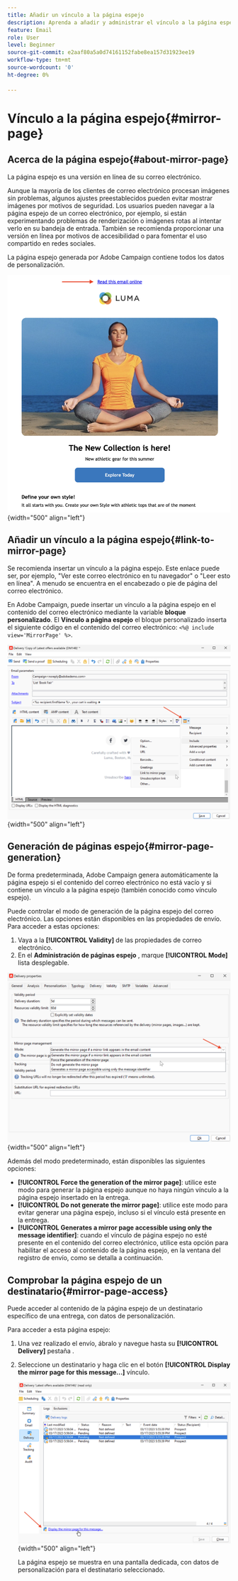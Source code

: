```yaml
---
title: Añadir un vínculo a la página espejo
description: Aprenda a añadir y administrar el vínculo a la página espejo
feature: Email
role: User
level: Beginner
source-git-commit: e2aaf80a5a0d74161152fabe8ea157d31923ee19
workflow-type: tm+mt
source-wordcount: '0'
ht-degree: 0%

---
```


# Vínculo a la página espejo{#mirror-page}

## Acerca de la página espejo{#about-mirror-page}

La página espejo es una versión en línea de su correo electrónico.

Aunque la mayoría de los clientes de correo electrónico procesan imágenes sin problemas, algunos ajustes preestablecidos pueden evitar mostrar imágenes por motivos de seguridad. Los usuarios pueden navegar a la página espejo de un correo electrónico, por ejemplo, si están experimentando problemas de renderización o imágenes rotas al intentar verlo en su bandeja de entrada. También se recomienda proporcionar una versión en línea por motivos de accesibilidad o para fomentar el uso compartido en redes sociales.

La página espejo generada por Adobe Campaign contiene todos los datos de personalización.

![ejemplo de vínculo espejo](assets/mirror-page-link.png){width="500" align="left"}

## Añadir un vínculo a la página espejo{#link-to-mirror-page}

Se recomienda insertar un vínculo a la página espejo. Este enlace puede ser, por ejemplo, &quot;Ver este correo electrónico en tu navegador&quot; o &quot;Leer esto en línea&quot;. A menudo se encuentra en el encabezado o pie de página del correo electrónico.

En Adobe Campaign, puede insertar un vínculo a la página espejo en el contenido del correo electrónico mediante la variable **bloque personalizado**. El **Vínculo a página espejo** el bloque personalizado inserta el siguiente código en el contenido del correo electrónico: `<%@ include view='MirrorPage' %>`.

![](assets/mirror-page-insert.png){width="500" align="left"}


<!--For more on personalization blocks insertion, refer to [Personalization blocks](personalization-blocks.md).-->

## Generación de páginas espejo{#mirror-page-generation}

De forma predeterminada, Adobe Campaign genera automáticamente la página espejo si el contenido del correo electrónico no está vacío y si contiene un vínculo a la página espejo (también conocido como vínculo espejo).

Puede controlar el modo de generación de la página espejo del correo electrónico. Las opciones están disponibles en las propiedades de envío. Para acceder a estas opciones:

1. Vaya a la **[!UICONTROL Validity]** de las propiedades de correo electrónico.
1. En el **Administración de páginas espejo** , marque **[!UICONTROL Mode]** lista desplegable.

![](assets/mirror-page-generation.png){width="500" align="left"}

Además del modo predeterminado, están disponibles las siguientes opciones:

* **[!UICONTROL Force the generation of the mirror page]**: utilice este modo para generar la página espejo aunque no haya ningún vínculo a la página espejo insertado en la entrega.
* **[!UICONTROL Do not generate the mirror page]**: utilice este modo para evitar generar una página espejo, incluso si el vínculo está presente en la entrega.
* **[!UICONTROL Generates a mirror page accessible using only the message identifier]**: cuando el vínculo de página espejo no esté presente en el contenido del correo electrónico, utilice esta opción para habilitar el acceso al contenido de la página espejo, en la ventana del registro de envío, como se detalla a continuación.

## Comprobar la página espejo de un destinatario{#mirror-page-access}

Puede acceder al contenido de la página espejo de un destinatario específico de una entrega, con datos de personalización.

Para acceder a esta página espejo:

1. Una vez realizado el envío, ábralo y navegue hasta su **[!UICONTROL Delivery]** pestaña .

1. Seleccione un destinatario y haga clic en el botón **[!UICONTROL Display the mirror page for this message...]** vínculo.

   ![](assets/mirror-page-display.png){width="500" align="left"}

   La página espejo se muestra en una pantalla dedicada, con datos de personalización para el destinatario seleccionado.

